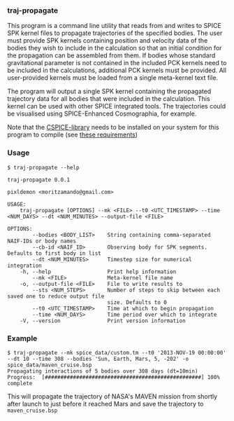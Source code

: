 ### traj-propagate
This program is a command line utility that reads from and writes to SPICE SPK kernel files
to propagate trajectories of the specified bodies. The user must provide SPK kernels containing
position and velocity data of the bodies they wish to include in the calculation so that an initial
condition for the propagation can be assembled from them. If bodies whose standard
gravitational parameter is not contained in the included PCK kernels need to be included in the 
calculations, additional PCK kernels must be provided. All user-provided kernels must be loaded from
a single meta-kernel text file.

The program will output a single SPK kernel containing the propagated trajectory data for all bodies
that were included in the calculation. This kernel can be used with other SPICE integrated tools. The
trajectories could be visualised using SPICE-Enhanced Cosmographia, for example.

Note that the [CSPICE-library](https://naif.jpl.nasa.gov/naif/toolkit.html) needs to be installed on your system for this program to compile (see [these requirements](https://github.com/gregoirehenry/rust-spice))

### Usage
```
$ traj-propagate --help

traj-propagate 0.0.1

pixldemon <moritzamando@gmail.com>

USAGE:
    traj-propagate [OPTIONS] --mk <FILE> --t0 <UTC_TIMESTAMP> --time <NUM_DAYS> --dt <NUM_MINUTES> --output-file <FILE>

OPTIONS:
        --bodies <BODY_LIST>    String containing comma-separated NAIF-IDs or body names
        --cb-id <NAIF_ID>       Observing body for SPK segments. Defaults to first body in list
        --dt <NUM_MINUTES>      Timestep size for numerical integration
    -h, --help                  Print help information
        --mk <FILE>             Meta-kernel file name
    -o, --output-file <FILE>    File to write results to
        --sts <NUM_STEPS>       Number of steps to skip between each saved one to reduce output file
                                size. Defaults to 0
        --t0 <UTC_TIMESTAMP>    Time at which to begin propagation
        --time <NUM_DAYS>       Time period over which to integrate
    -V, --version               Print version information
```

### Example
```
$ traj-propagate --mk spice_data/custom.tm --t0 '2013-NOV-19 00:00:00' --dt 10 --time 308 --bodies 'Sun, Earth, Mars, 5, -202' -o spice_data/maven_cruise.bsp
Propagating interactions of 5 bodies over 308 days (dt=10min)
Progress:  [##################################################] 100% complete 
```
This will propagate the trajectory of NASA's MAVEN mission from shortly after launch to just before it reached Mars and save the trajectory to `maven_cruise.bsp`
